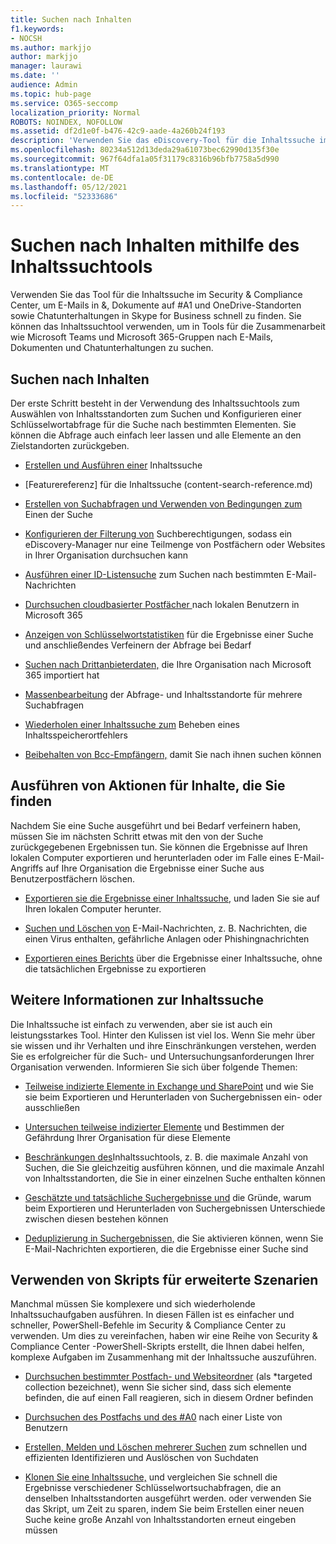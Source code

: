 ```yaml
---
title: Suchen nach Inhalten
f1.keywords:
- NOCSH
ms.author: markjjo
author: markjjo
manager: laurawi
ms.date: ''
audience: Admin
ms.topic: hub-page
ms.service: O365-seccomp
localization_priority: Normal
ROBOTS: NOINDEX, NOFOLLOW
ms.assetid: df2d1e0f-b476-42c9-aade-4a260b24f193
description: 'Verwenden Sie das eDiscovery-Tool für die Inhaltssuche im Security & Compliance Center, um E-Mails in &, Dokumente auf #A1 und #A2 sowie Chatunterhaltungen in Skype for Business schnell zu finden.'
ms.openlocfilehash: 80234a512d13deda29a61073bec62990d135f30e
ms.sourcegitcommit: 967f64dfa1a05f31179c8316b96bfb7758a5d990
ms.translationtype: MT
ms.contentlocale: de-DE
ms.lasthandoff: 05/12/2021
ms.locfileid: "52333686"
---
```

# <a name="search-for-content-using-the-content-search-tool"></a>Suchen nach Inhalten mithilfe des Inhaltssuchtools

Verwenden Sie das Tool für die Inhaltssuche im Security & Compliance Center, um E-Mails in &, Dokumente auf #A1 und OneDrive-Standorten sowie Chatunterhaltungen in Skype for Business schnell zu finden. Sie können das Inhaltssuchtool verwenden, um in Tools für die Zusammenarbeit wie Microsoft Teams und Microsoft 365-Gruppen nach E-Mails, Dokumenten und Chatunterhaltungen zu suchen.
  
## <a name="search-for-content"></a>Suchen nach Inhalten

Der erste Schritt besteht in der Verwendung des Inhaltssuchtools zum Auswählen von Inhaltsstandorten zum Suchen und Konfigurieren einer Schlüsselwortabfrage für die Suche nach bestimmten Elementen. Sie können die Abfrage auch einfach leer lassen und alle Elemente an den Zielstandorten zurückgeben.
  
- [Erstellen und Ausführen einer](content-search.md) Inhaltssuche

- [Featurereferenz] für die Inhaltssuche (content-search-reference.md)

- [Erstellen von Suchabfragen und Verwenden von Bedingungen zum](keyword-queries-and-search-conditions.md) Einen der Suche 

- [Konfigurieren der Filterung von](permissions-filtering-for-content-search.md) Suchberechtigungen, sodass ein eDiscovery-Manager nur eine Teilmenge von Postfächern oder Websites in Ihrer Organisation durchsuchen kann 

- [Ausführen einer ID-Listensuche](csv-file-for-an-id-list-content-search.md) zum Suchen nach bestimmten E-Mail-Nachrichten 

- [Durchsuchen cloudbasierter Postfächer ](search-cloud-based-mailboxes-for-on-premises-users.md) nach lokalen Benutzern in Microsoft 365

- [Anzeigen von Schlüsselwortstatistiken](view-keyword-statistics-for-content-search.md) für die Ergebnisse einer Suche und anschließendes Verfeinern der Abfrage bei Bedarf

- [Suchen nach Drittanbieterdaten,](use-content-search-to-search-third-party-data-that-was-imported.md) die Ihre Organisation nach Microsoft 365 importiert hat

- [Massenbearbeitung](bulk-edit-content-searches.md) der Abfrage- und Inhaltsstandorte für mehrere Suchabfragen

- [Wiederholen einer Inhaltssuche zum](retry-failed-content-search.md) Beheben eines Inhaltsspeicherortfehlers

- [Beibehalten von Bcc-Empfängern,](/exchange/policy-and-compliance/holds/preserve-bcc-recipients-and-group-members) damit Sie nach ihnen suchen können 

## <a name="perform-actions-on-content-you-find"></a>Ausführen von Aktionen für Inhalte, die Sie finden

Nachdem Sie eine Suche ausgeführt und bei Bedarf verfeinern haben, müssen Sie im nächsten Schritt etwas mit den von der Suche zurückgegebenen Ergebnissen tun. Sie können die Ergebnisse auf Ihren lokalen Computer exportieren und herunterladen oder im Falle eines E-Mail-Angriffs auf Ihre Organisation die Ergebnisse einer Suche aus Benutzerpostfächern löschen.
  
- [Exportieren sie die Ergebnisse einer Inhaltssuche,](export-search-results.md) und laden Sie sie auf Ihren lokalen Computer herunter. 

- [Suchen und Löschen von](search-for-and-delete-messages-in-your-organization.md) E-Mail-Nachrichten, z. B. Nachrichten, die einen Virus enthalten, gefährliche Anlagen oder Phishingnachrichten

- [Exportieren eines Berichts](export-a-content-search-report.md) über die Ergebnisse einer Inhaltssuche, ohne die tatsächlichen Ergebnisse zu exportieren 

## <a name="learn-more-about-content-search"></a>Weitere Informationen zur Inhaltssuche

Die Inhaltssuche ist einfach zu verwenden, aber sie ist auch ein leistungsstarkes Tool. Hinter den Kulissen ist viel los. Wenn Sie mehr über sie wissen und ihr Verhalten und ihre Einschränkungen verstehen, werden Sie es erfolgreicher für die Such- und Untersuchungsanforderungen Ihrer Organisation verwenden. Informieren Sie sich über folgende Themen:
  
- [Teilweise indizierte Elemente in Exchange und SharePoint](partially-indexed-items-in-content-search.md) und wie Sie sie beim Exportieren und Herunterladen von Suchergebnissen ein- oder ausschließen

- [Untersuchen teilweise indizierter Elemente](investigating-partially-indexed-items-in-ediscovery.md) und Bestimmen der Gefährdung Ihrer Organisation für diese Elemente

- [Beschränkungen des](limits-for-content-search.md)Inhaltssuchtools, z. B. die maximale Anzahl von Suchen, die Sie gleichzeitig ausführen können, und die maximale Anzahl von Inhaltsstandorten, die Sie in einer einzelnen Suche enthalten können

- [Geschätzte und tatsächliche Suchergebnisse und](differences-between-estimated-and-actual-ediscovery-search-results.md) die Gründe, warum beim Exportieren und Herunterladen von Suchergebnissen Unterschiede zwischen diesen bestehen können

- [Deduplizierung in Suchergebnissen,](de-duplication-in-ediscovery-search-results.md) die Sie aktivieren können, wenn Sie E-Mail-Nachrichten exportieren, die die Ergebnisse einer Suche sind

## <a name="use-scripts-for-advanced-scenarios"></a>Verwenden von Skripts für erweiterte Szenarien

Manchmal müssen Sie komplexere und sich wiederholende Inhaltssuchaufgaben ausführen. In diesen Fällen ist es einfacher und schneller, PowerShell-Befehle im Security & Compliance Center zu verwenden. Um dies zu vereinfachen, haben wir eine Reihe von Security & Compliance Center -PowerShell-Skripts erstellt, die Ihnen dabei helfen, komplexe Aufgaben im Zusammenhang mit der Inhaltssuche auszuführen.
  
- [Durchsuchen bestimmter Postfach- und Websiteordner](use-content-search-for-targeted-collections.md) (als *targeted collection bezeichnet), wenn Sie sicher sind, dass sich elemente befinden, die auf einen Fall reagieren, sich in diesem Ordner befinden

- [Durchsuchen des Postfachs und des #A0](search-the-mailbox-and-onedrive-for-business-for-a-list-of-users.md) nach einer Liste von Benutzern 

- [Erstellen, Melden und Löschen mehrerer Suchen](create-report-on-and-delete-multiple-content-searches.md) zum schnellen und effizienten Identifizieren und Auslöschen von Suchdaten 

- [Klonen Sie eine Inhaltssuche,](clone-a-content-search.md) und vergleichen Sie schnell die Ergebnisse verschiedener Schlüsselwortsuchabfragen, die an denselben Inhaltsstandorten ausgeführt werden. oder verwenden Sie das Skript, um Zeit zu sparen, indem Sie beim Erstellen einer neuen Suche keine große Anzahl von Inhaltsstandorten erneut eingeben müssen